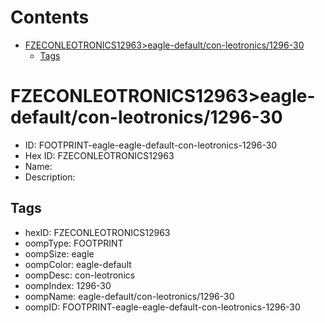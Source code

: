 



Contents
========

* [FZECONLEOTRONICS12963>eagle-default/con-leotronics/1296-30](#fzeconleotronics12963eagle-defaultcon-leotronics1296-30)
	* [Tags](#tags)

# FZECONLEOTRONICS12963>eagle-default/con-leotronics/1296-30

- ID: FOOTPRINT-eagle-eagle-default-con-leotronics-1296-30
- Hex ID: FZECONLEOTRONICS12963
- Name: 
- Description: 

## Tags

- hexID: FZECONLEOTRONICS12963
- oompType: FOOTPRINT
- oompSize: eagle
- oompColor: eagle-default
- oompDesc: con-leotronics
- oompIndex: 1296-30
- oompName: eagle-default/con-leotronics/1296-30
- oompID: FOOTPRINT-eagle-eagle-default-con-leotronics-1296-30

